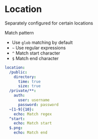 

# Location

Separately configured for certain locations

Match pattern

* Use `glob` matching by default
* `~` Use regular expressions
* `^` Match start character
* `$` Match end character

```yaml
location: 
  /public:
    directory:
      time: true
      size: true
  /private/**:
    auth:
      user: username
      password: password
  ~[1-9]{10}:
    echo: Match regex
  ^start:
    echo: Match start
  $.png:
    echo: Match end
```


